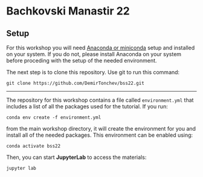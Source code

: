 # Bachkovski Manastir 22
## Setup

For this workshop you will need [Anaconda or miniconda](https://docs.conda.io/en/latest/miniconda.html) setup and installed on your system. If you do not, please install Anaconda on your system before proceding with the setup of the needed environment.

The next step is to clone this repository. Use git to run this command:

    git clone https://github.com/DemirTonchev/bss22.git
    

***
The repository for this workshop contains a file called `environment.yml` that includes a list of all the packages used for the tutorial. If you run:

    conda env create -f environment.yml
    
from the main workshop directory, it will create the environment for you and install all of the needed packages. This environment can be enabled using:

    conda activate bss22
    
Then, you can start **JupyterLab** to access the materials:

    jupyter lab
